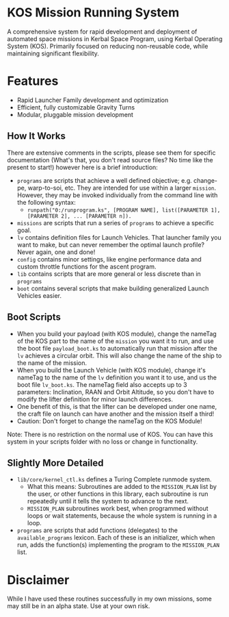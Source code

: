 KOS Mission Running System
===========================
A comprehensive system for rapid development and deployment of automated space missions in Kerbal Space Program, using Kerbal Operating System (KOS).
Primarily focused on reducing non-reusable code, while maintaining significant flexibility.

Features
========
 - Rapid Launcher Family development and optimization
 - Efficient, fully customizable Gravity Turns
 - Modular, pluggable mission development
 
How It Works
------------
There are extensive comments in the scripts, please see them for specific documentation (What's that, you don't read source files? No time like the present to start!) however here is a brief introduction:
 - `programs` are scripts that achieve a well defined objective; e.g. change-pe, warp-to-soi, etc. They are intended for use within a larger `mission`.  However, they may be invoked individually from the command line with the following syntax:
   - `runpath("0:/runprogram.ks", [PROGRAM NAME], list([PARAMETER 1], [PARAMETER 2], ... [PARAMETER n]).`
 - `missions` are scripts that run a series of `programs` to achieve a specific goal.  
 - `lv`       contains definition files for Launch Vehicles.  That launcher family you want to make, but can never remember the optimal launch profile?  Never again, one and done!
 - `config`   contains minor settings, like engine performance data and custom throttle functions for the ascent program.
 - `lib`      contains scripts that are more general or less discrete than in `programs`
 - `boot`     contains several scripts that make building generalized Launch Vehicles easier.

Boot Scripts
------------
 - When you build your payload (with KOS module), change the nameTag of the KOS part to the name of the `mission` you want it to run, and use the boot file `payload_boot.ks` to automatically run that mission after the `lv` achieves a circular orbit. This will also change the name of the ship to the name of the mission.
 - When you build the Launch Vehicle (with KOS module), change it's nameTag to the name of the `lv` definition you want it to use, and us the boot file `lv_boot.ks`.  The nameTag field also accepts up to 3 parameters: Inclination, RAAN and Orbit Altitude, so you don't have to modify the lifter definition for minor launch differences.
 - One benefit of this, is that the lifter can be developed under one name, the craft file on launch can have another and the mission itself a third!
 - Caution: Don't forget to change the nameTag on the KOS Module!
    
Note: There is no restriction on the normal use of KOS.  You can have this system in your scripts folder with no loss or change in functionality.

Slightly More Detailed
----------------------
 - `lib/core/kernel_ctl.ks` defines a Turing Complete runmode system.
    - What this means: Subroutines are added to the `MISSION_PLAN` list by the user, or other functions in this library, each subroutine is run repeatedly until it tells the system to advance to the next.
    - `MISSION_PLAN` subroutines work best, when programmed without loops or wait statements, because the whole system is running in a loop.
 - `programs` are scripts that add functions (delegates) to the `available_programs` lexicon.  Each of these is an initializer, which when run, adds the function(s) implementing the program to the `MISSION_PLAN` list.

Disclaimer
==========
While I have used these routines successfully in my own missions, some may still be in an alpha state.  Use at your own risk.
   



